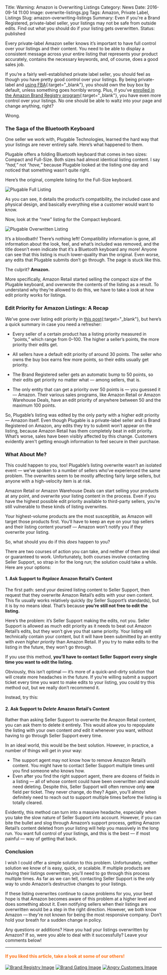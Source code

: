Title: Warning: Amazon is Overwriting Listings
Category: News
Date: 2016-09-14 11:00
Image: overwrite-listings.jpg
Tags: Amazon, Private Label, Listings
Slug: amazon-overwriting-listings
Summary: Even if you're a Brand Registered, private-label seller, your listings may not be safe from outside edits. Find out what you should do if your listing gets overwritten.
Status: published

Every private-label Amazon seller knows it’s important to have full control over your listings and their content. You need to be able to display a consistent message across your entire listing that represents your product accurately, contains the necessary keywords, and, of course, does a good sales job.

If you’re a fairly well-established private label seller, you should feel as though you have pretty good control over your listings. By being private-label and [using FBA](https://efficientera.com/blog/2016/07/why-you-should-be-using-fulfillment-by-amazon-fba.html){:target="_blank"}, you should own the buy box by default, unless something goes horribly wrong. Plus, if you’ve [enrolled in the Amazon Brand Registry program](https://efficientera.com/blog/2016/09/amazon-brand-registry.html){:target="_blank"}, you have even more control over your listings. No one should be able to waltz into your page and change anything, right?

Wrong.

### The Saga of the Bluetooth Keyboard

One seller we work with, Plugable Technologies, learned the hard way that your listings are never entirely safe. Here’s what happened to them. 

Plugable offers a folding Bluetooth keyboard that comes in two sizes: Compact and Full-Size. Both sizes had almost identical listing content. I say *“had,”* not *“have,”* because Plugable looked at the listing one day and noticed that something wasn’t quite right.

Here’s the original, complete listing for the Full-Size keyboard.

![Plugable Full Listing](/images/blog/2016/09/plugable-full-listing.PNG)

As you can see, it details the product’s compatibility, the included case and physical design, and basically everything else a customer would want to know.

Now, look at the “new” listing for the Compact keyboard.

![Plugable Overwritten Listing](/images/blog/2016/09/plugable-overwritten-listing.PNG)

It’s a bloodbath! There’s nothing left! Compatibility information is gone, all information about the look, feel, and what’s included was removed, and the title doesn’t even indicate that it’s a Bluetooth keyboard any more! Anyone can see that this listing is much lower-quality than the original. Even worse, any edits that Plugable submits don’t go through. The page is stuck like this.

The culprit? **Amazon.**

More specifically, Amazon Retail started selling the compact size of the Plugable keyboard, and overwrote the contents of the listing as a result. To understand why they’re allowed to do this, we have to take a look at how edit priority works for listings.

### Edit Priority for Amazon Listings: A Recap

We’ve gone over listing edit priority in [this post](https://efficientera.com/blog/2016/09/amazon-brand-registry.html){:target="_blank"}, but here’s a quick summary in case you need a refresher:

* Every seller of a certain product has a listing priority measured in “points,” which range from 0–100. The higher a seller’s points, the more priority their edits get.

* All sellers have a default edit priority of around 30 points. The seller who owns the buy box earns  few more points, so their edits usually get priority.

* The Brand Registered seller gets an automatic bump to 50 points, so their edits get priority no matter what — among sellers, that is.

* The only entity that can get a priority over 50 points is — you guessed it — Amazon. Their various sales programs, like Amazon Retail or Amazon Warehouse Deals, have an edit priority of anywhere between 50 and the maximum 100 points.

So, Plugable’s listing was edited by the only party with a higher edit priority — Amazon itself. Even though Plugable is a private-label seller and is Brand Registered on Amazon, any edits they try to submit won’t appear on the listing, because Amazon Retail has them completely beat in edit priority. What’s worse, sales have been visibly affected by this change. Customers evidently aren't getting enough information to feel secure in their purchase. 

### What About Me?

This could happen to you, too! Plugable’s listing overwrite wasn’t an isolated event — we’ve spoken to a number of sellers who’ve experienced the same problem. The overwrites seem to be mostly affecting fairly large sellers, but anyone with a high-velocity item is at risk.

Amazon Retail or Amazon Warehouse Deals can start selling your products at any point, and overwrite your listing content in the process. Even if you have the highest possible edit priority available to third-party sellers, you’re still vulnerable to these kinds of listing overwrites.

Your highest-volume products are the most susceptible, as Amazon will target those products first. You’ll have to keep an eye on your top sellers and their listing content yourself — Amazon won’t notify you if they overwrite your listing.

So, what should you do if this *does* happen to you?

There are two courses of action you can take, and neither of them are ideal or guaranteed to work. Unfortunately, both courses involve contacting Seller Support, so strap in for the long run; the solution could take a while. Here are your options:

#### 1. Ask Support to *Replace* Amazon Retail’s Content

The first path: send your desired listing content to Seller Support, then request that they overwrite Amazon Retail’s edits with your own content. This fix usually works relatively quickly (by Seller Support’s standards), but it is by no means ideal. That’s because **you’re still not free to edit the listing.**

Here’s the problem: it’s Seller Support making the edits, not you. Seller Support is allowed as much edit priority as it needs to beat out Amazon Retail’s edits, but they won’t give you that same priority. Your listing will technically contain your content, but it will have been submitted by an entity with *even higher priority* than Amazon Retail. If you try to make edits to the listing in the future, they won’t go through.

If you use this method, **you’ll have to contact Seller Support every single time you want to edit the listing.** 

Obviously, this isn’t optimal — it’s more of a quick-and-dirty solution that will create more headaches in the future. If you’re willing submit a support ticket every time you want to make edits to your listing, you could try this method out, but we really don’t recommend it.

Instead, try this:

#### 2. Ask  Support to *Delete* Amazon Retail’s Content

Rather than asking Seller Support to overwrite the Amazon Retail content, you can ask them to delete it entirely. This would allow you to repopulate the listing with your own content *and* edit it whenever you want, without having to go through Seller Support every time.

In an ideal world, this would be the best solution. However, in practice, a number of things will get in your way:

* The support agent may not know how to remove Amazon Retail’s content. You might have to contact Seller Support multiple times until you find someone who knows how.
* Even after you find the right support agent, there are dozens of fields in a listing — all of whose content could have been overwritten and would need deleting. Despite this, Seller Support will often remove only **one** field per ticket. They never change, do they? Again, you’ll almost definitely need to reach out to support multiple times before the listing is totally cleared.  

Evidently, this method can turn into a massive headache, especially when you take the slow nature of Seller Support into account. However, if you can bite the bullet and slog through Amazon’s support process, getting Amazon Retail’s content deleted from your listing will help you massively in the long run. You want full control of your listings, and this is the best — if most painful — way of getting that back. 

### Conclusion

I wish I could offer a simple solution to this problem. Unfortunately, neither solution we know of is easy, quick, or scalable. If multiple products are having their listings overwritten, you’ll need to go through this process multiple times. As far as we can tell, contacting Seller Support is the only way to undo Amazon’s destructive changes to your listings. 

If these listing overwrites continue to cause problems for you, your best hope is that Amazon becomes aware of this problem at a higher level and does something about it. Even notifying sellers when their listings are overwritten would be a step in the right direction. However, we both know Amazon — they're not known for being the most responsive company. Don’t hold your breath for a sudden change in policy.

Any questions or additions? Have you had your listings overwritten by Amazon? If so, were you able to deal with it successfully? Leave your comments below! 

---

#### <font color="FF751A">If you liked this article, take a look at some of our others!</font>

<a href="https://efficientera.com/blog/2016/09/amazon-brand-registry.html">![Brand Registry Image](/images/blog/related/brand-registry_small.jpg)</a>
<a href="https://efficientera.com/blog/2016/09/amazon-brand-gating.html">![Brand Gating Image](/images/blog/related/brand-gating_small.jpg)</a>
<a href="https://efficientera.com/blog/2016/08/how-to-respond-to-angry-customers-in-6-steps.html">![Angry Customers Image](/images/blog/related/respond-angry-customers_small.jpg)</a>
